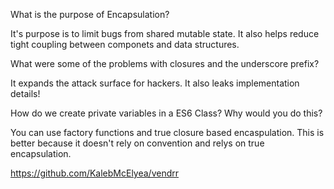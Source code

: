 What is the purpose of Encapsulation?

It's purpose is to limit bugs from shared mutable state. It also helps reduce tight coupling between componets and data structures. 

What were some of the problems with closures and the underscore prefix?

It expands the attack surface for hackers. It also leaks implementation details!


How do we create private variables in a ES6 Class? Why would you do this?

You can use factory functions and true closure based encaspulation. This is better because it doesn't rely on convention and relys on true encapsulation. 


https://github.com/KalebMcElyea/vendrr